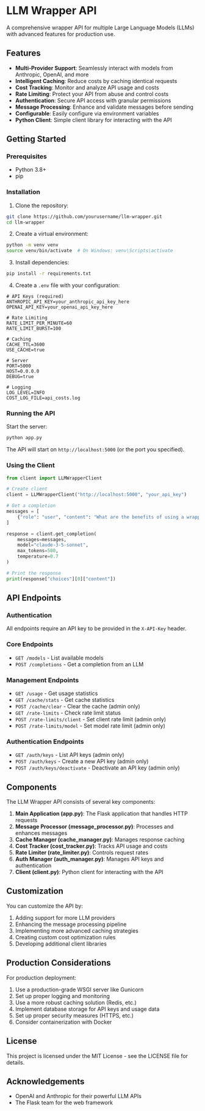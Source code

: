 # LLM Wrapper API

A comprehensive wrapper API for multiple Large Language Models (LLMs) with advanced features for production use.

## Features

- **Multi-Provider Support**: Seamlessly interact with models from Anthropic, OpenAI, and more
- **Intelligent Caching**: Reduce costs by caching identical requests
- **Cost Tracking**: Monitor and analyze API usage and costs
- **Rate Limiting**: Protect your API from abuse and control costs
- **Authentication**: Secure API access with granular permissions
- **Message Processing**: Enhance and validate messages before sending
- **Configurable**: Easily configure via environment variables
- **Python Client**: Simple client library for interacting with the API

## Getting Started

### Prerequisites

- Python 3.8+
- pip

### Installation

1. Clone the repository:
```bash
git clone https://github.com/yourusername/llm-wrapper.git
cd llm-wrapper
```

2. Create a virtual environment:
```bash
python -m venv venv
source venv/bin/activate  # On Windows: venv\Scripts\activate
```

3. Install dependencies:
```bash
pip install -r requirements.txt
```

4. Create a `.env` file with your configuration:
```
# API Keys (required)
ANTHROPIC_API_KEY=your_anthropic_api_key_here
OPENAI_API_KEY=your_openai_api_key_here

# Rate Limiting
RATE_LIMIT_PER_MINUTE=60
RATE_LIMIT_BURST=100

# Caching
CACHE_TTL=3600
USE_CACHE=true

# Server
PORT=5000
HOST=0.0.0.0
DEBUG=true

# Logging
LOG_LEVEL=INFO
COST_LOG_FILE=api_costs.log
```

### Running the API

Start the server:
```bash
python app.py
```

The API will start on `http://localhost:5000` (or the port you specified).

### Using the Client

```python
from client import LLMWrapperClient

# Create client
client = LLMWrapperClient("http://localhost:5000", "your_api_key")

# Get a completion
messages = [
    {"role": "user", "content": "What are the benefits of using a wrapper API for LLMs?"}
]

response = client.get_completion(
    messages=messages,
    model="claude-3-5-sonnet",
    max_tokens=500,
    temperature=0.7
)

# Print the response
print(response["choices"][0]["content"])
```

## API Endpoints

### Authentication

All endpoints require an API key to be provided in the `X-API-Key` header.

### Core Endpoints

- `GET /models` - List available models
- `POST /completions` - Get a completion from an LLM

### Management Endpoints

- `GET /usage` - Get usage statistics
- `GET /cache/stats` - Get cache statistics
- `POST /cache/clear` - Clear the cache (admin only)
- `GET /rate-limits` - Check rate limit status
- `POST /rate-limits/client` - Set client rate limit (admin only)
- `POST /rate-limits/model` - Set model rate limit (admin only)

### Authentication Endpoints

- `GET /auth/keys` - List API keys (admin only)
- `POST /auth/keys` - Create a new API key (admin only)
- `POST /auth/keys/deactivate` - Deactivate an API key (admin only)

## Components

The LLM Wrapper API consists of several key components:

1. **Main Application (app.py)**: The Flask application that handles HTTP requests
2. **Message Processor (message_processor.py)**: Processes and enhances messages
3. **Cache Manager (cache_manager.py)**: Manages response caching
4. **Cost Tracker (cost_tracker.py)**: Tracks API usage and costs
5. **Rate Limiter (rate_limiter.py)**: Controls request rates
6. **Auth Manager (auth_manager.py)**: Manages API keys and authentication
7. **Client (client.py)**: Python client for interacting with the API

## Customization

You can customize the API by:

1. Adding support for more LLM providers
2. Enhancing the message processing pipeline
3. Implementing more advanced caching strategies
4. Creating custom cost optimization rules
5. Developing additional client libraries

## Production Considerations

For production deployment:

1. Use a production-grade WSGI server like Gunicorn
2. Set up proper logging and monitoring
3. Use a more robust caching solution (Redis, etc.)
4. Implement database storage for API keys and usage data
5. Set up proper security measures (HTTPS, etc.)
6. Consider containerization with Docker

## License

This project is licensed under the MIT License - see the LICENSE file for details.

## Acknowledgements

- OpenAI and Anthropic for their powerful LLM APIs
- The Flask team for the web framework